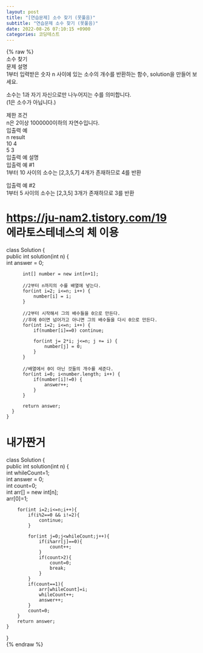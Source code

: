 ```yaml
---  
layout: post  
title: "[연습문제] 소수 찾기 (못풀음)"  
subtitle: "연습문제 소수 찾기 (못풀음)"  
date: 2022-08-26 07:10:15 +0900  
categories: 코딩테스트  
---  
```

{% raw %}  
소수 찾기  
문제 설명  
1부터 입력받은 숫자 n 사이에 있는 소수의 개수를 반환하는 함수, solution을 만들어 보세요.  
  
소수는 1과 자기 자신으로만 나누어지는 수를 의미합니다.  
(1은 소수가 아닙니다.)  
  
제한 조건  
n은 2이상 1000000이하의 자연수입니다.  
입출력 예  
n	result  
10	4  
5	3  
입출력 예 설명  
입출력 예 #1  
1부터 10 사이의 소수는 [2,3,5,7] 4개가 존재하므로 4를 반환  
  
입출력 예 #2  
1부터 5 사이의 소수는 [2,3,5] 3개가 존재하므로 3를 반환  
  
https://ju-nam2.tistory.com/19  
에라토스테네스의 체 이용  
======================================================================================================  
class Solution {  
      public int solution(int n) {  
          int answer = 0;  
  
          int[] number = new int[n+1];  
  
          //2부터 n까지의 수를 배열에 넣는다.  
          for(int i=2; i<=n; i++) {  
              number[i] = i;  
          }  
  
          //2부터 시작해서 그의 배수들을 0으로 만든다.  
          //후에 0이면 넘어가고 아니면 그의 배수들을 다시 0으로 만든다.  
          for(int i=2; i<=n; i++) {  
              if(number[i]==0) continue;  
  
              for(int j= 2*i; j<=n; j += i) {  
                  number[j] = 0;  
              }  
          }  
  
          //배열에서 0이 아닌 것들의 개수를 세준다.  
          for(int i=0; i<number.length; i++) {  
              if(number[i]!=0) {  
                  answer++;  
              }  
          }  
  
          return answer;  
      }  
    }  
  
내가짠거  
======================================================================================================  
class Solution {  
    public int solution(int n) {  
        int whileCount=1;  
        int answer = 0;  
        int count=0;  
        int arr[] = new int[n];  
        arr[0]=1;  
  
        for(int i=2;i<=n;i++){  
            if(i%2==0 && i!=2){  
                continue;  
            }  
  
            for(int j=0;j<whileCount;j++){  
                if(i%arr[j]==0){  
                    count++;  
                }  
                if(count>2){  
                    count=0;  
                    break;  
                }  
            }  
            if(count==1){  
                arr[whileCount]=i;  
                whileCount++;  
                answer++;  
            }  
            count=0;  
        }  
        return answer;  
    }  
}  
{% endraw %}